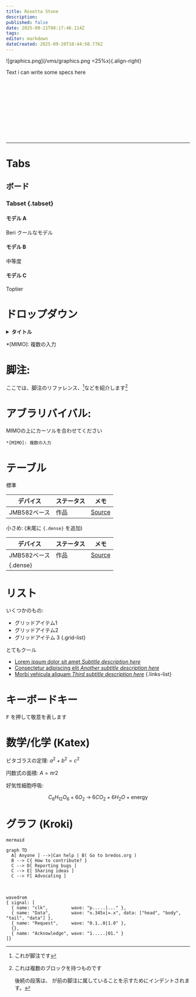 ```yaml
---
title: Rosetta Stone
description:
published: false
date: 2025-09-21T08:17:46.114Z
tags:
editor: markdown
dateCreated: 2025-09-20T10:44:50.776Z
---
```


![graphics.png](/vms/graphics.png =25%x){.align-right}

Text i can write some specs here <br> <br> <br> <br> <br> <br> <br> <br> <br> <br> <br>

---

# Tabs

## ボード

### Tabset {.tabset}

#### モデル A

Beri クールなモデル

#### モデル B

中等度

#### モデル C

Toptier

# ドロップダウン

<details><summary><b>タイトル</b></summary>

テキスト

- 弾
- 制御点

</details>

\*[MIMO]: 複数の入力

# 脚注:

ここでは、脚注のリファレンス、[^1]などを紹介します[^longnote]

# アブラリバイバル:

MIMOの上にカーソルを合わせてください

```
*[MIMO]: 複数の入力
```

# テーブル

標準

| デバイス      | ステータス | メモ                                                        |
| --------- | ----- | --------------------------------------------------------- |
| JMB582ベース | 作品    | [Source](https://github.com/System64fumo/linux/issues/14) |

小さめ: (末尾に `{.dense}` を追加)

| デバイス                     | ステータス | メモ                                                        |
| ------------------------ | ----- | --------------------------------------------------------- |
| JMB582ベース                | 作品    | [Source](https://github.com/System64fumo/linux/issues/14) |
| {.dense} |       |                                                           |

# リスト

いくつかのもの:

- グリッドアイテム1
- グリッドアイテム2
- グリッドアイテム 3
  {.grid-list}

とてもクール

- [Lorem ipsum dolor sit amet _Subtitle description here_](https://www.google.com)
- [Consectetur adipiscing elit _Another subtitle description here_](https://www.google.com)
- [Morbi vehicula aliquam _Third subtitle description here_](https://www.google.com)
  {.links-list}

# キーボードキー

<kbd>F</kbd> を押して敬意を表します

# 数学/化学 (Katex)

ピタゴラスの定理:
$a^2 + b^2 = c^2$

円数式の面積:
$A=πr2$

好気性細胞呼吸:

$$
C_6H_{12}O_6 + 6 O_2 \;\rightarrow\; 6 CO_2 + 6 H_2O + \text{energy}
$$

# グラフ (Kroki)

```kroki
mermaid

graph TD
  A[ Anyone ] -->|Can help | B( Go to bredos.org )
  B --> C{ How to contribute? }
  C --> D[ Reporting bugs ]
  C --> E[ Sharing ideas ]
  C --> F[ Advocating ]
```

<br>

```kroki
wavedrom
{ signal: [
  { name: "clk",         wave: "p.....|..." },
  { name: "Data",        wave: "x.345x|=.x", data: ["head", "body", "tail", "data"] },
  { name: "Request",     wave: "0.1..0|1.0" },
  {},
  { name: "Acknowledge", wave: "1.....|01." }
]}
```

[^1]: これが脚注です

[^longnote]: これは複数のブロックを持つものです

    後続の段落は、
    が前の脚注に属していることを示すためにインデントされます。